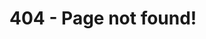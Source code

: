 <html>
<head>
  <title>404 Page</title>
</head>
<body>
  <h1>404 - Page not found!</h1>
</body>
</html>
